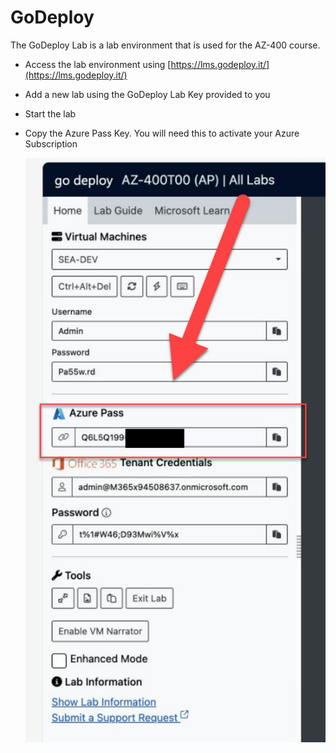 # GoDeploy

The GoDeploy Lab is a lab environment that is used for the AZ-400 course. 

- Access the lab environment using [https://lms.godeploy.it/](https://lms.godeploy.it/)
- Add a new lab using the GoDeploy Lab Key provided to you
- Start the lab
- Copy the Azure Pass Key. You will need this to activate your Azure Subscription

    ![GoDeploy](_images/go-deploy.jpg)
